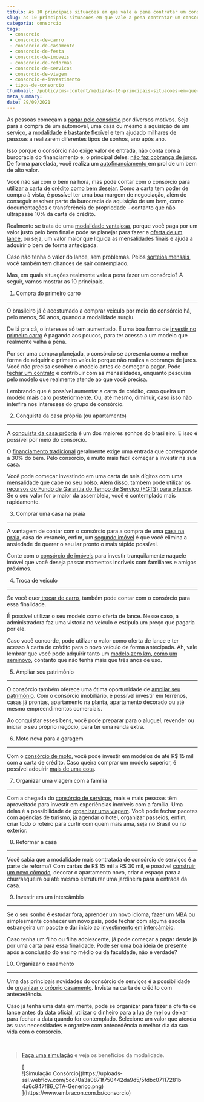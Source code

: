 ```yaml
---
titulo: As 10 principais situações em que vale a pena contratar um consórcio
slug: as-10-principais-situacoes-em-que-vale-a-pena-contratar-um-consorcio
categoria: consorcio
tags:
 - consorcio
 - consorcio-de-carro
 - consorcio-de-casamento
 - consorcio-de-festa
 - consorcio-de-imoveis
 - consorcio-de-reformas
 - consorcio-de-servicos
 - consorcio-de-viagem
 - consorcio-e-investimento
 - tipos-de-consorcio
thumbnail: /public/cms-content/media/as-10-principais-situacoes-em-que-vale-a-pena-contratar-um-consorcio.jpg
meta_summary: 
date: 29/09/2021
---
```

As pessoas começam a [pagar pelo consórcio](https://www.embracon.com.br/blog/quanto-preciso-pagar-para-fazer-um-consorcio) por diversos motivos. Seja para a compra de um automóvel, uma casa ou mesmo a aquisição de um serviço, a modalidade é bastante flexível e tem ajudado milhares de pessoas a realizarem diferentes tipos de sonhos, ano após ano.

Isso porque o consórcio não exige valor de entrada, não conta com a burocracia do financiamento e, o principal deles: [não faz cobrança de juros](https://www.embracon.com.br/blog/consorcio-nao-tem-juros-entenda). De forma parcelada, você realiza um [autofinanciamento ](https://www.embracon.com.br/blog/autofinanciamento-o-que-e-e-como-um-consorcio-pode-ajuda-lo)em prol de um bem de alto valor.

Você não sai com o bem na hora, mas pode contar com o consórcio para [utilizar a carta de crédito como bem desejar](https://www.embracon.com.br/blog/tudo-o-que-voce-precisa-saber-sobre-a-carta-de-credito-de-consorcios). Como a carta tem poder de compra à vista, é possível ter uma boa margem de negociação, além de conseguir resolver parte da burocracia da aquisição de um bem, como documentações e transferência de propriedade - contanto que não ultrapasse 10% da carta de crédito.

Realmente se trata de uma [modalidade vantajosa](https://www.embracon.com.br/blog/8-motivos-que-mostram-que-vale-a-pena-fazer-um-consorcio), porque você paga por um valor justo pelo bem final e pode se planejar para fazer a [oferta de um lance](https://www.embracon.com.br/blog/como-funcionam-os-tipos-de-lances-no-consorcio), ou seja, um valor maior que liquida as mensalidades finais e ajuda a adquirir o bem de forma antecipada.

Caso não tenha o valor do lance, sem problemas. Pelos [sorteios mensais](https://www.embracon.com.br/blog/assembleia-de-consorcio-como-funciona), você também tem chances de sair contemplado.

Mas, em quais situações realmente vale a pena fazer um consórcio? A seguir, vamos mostrar as 10 principais.

 1. Compra do primeiro carro
----------------------------

O brasileiro já é acostumado a comprar veículo por meio do consórcio há, pelo menos, 50 anos, quando a modalidade surgiu.

De lá pra cá, o interesse só tem aumentado. E uma boa forma de [investir no primeiro carro](https://www.embracon.com.br/blog/primeiro-carro-como-acertar-na-escolha) é pagando aos poucos, para ter acesso a um modelo que realmente valha a pena.

Por ser uma compra planejada, o consórcio se apresenta como a melhor forma de adquirir o primeiro veículo porque não realiza a cobrança de juros. Você não precisa escolher o modelo antes de começar a pagar. Pode [fechar um contrato](https://www.embracon.com.br/blog/saiba-o-que-avaliar-antes-de-assinar-um-contrato-de-consorcio) e contribuir com as mensalidades, enquanto pesquisa pelo modelo que realmente atende ao que você precisa.

Lembrando que é possível aumentar a carta de crédito, caso queira um modelo mais caro posteriormente. Ou, até mesmo, diminuir, caso isso não interfira nos interesses do grupo de consórcio.

 2. Conquista da casa própria (ou apartamento)
----------------------------------------------

A [conquista da casa própria](https://www.embracon.com.br/blog/como-conquistar-a-estabilidade-da-casa-propria) é um dos maiores sonhos do brasileiro. E isso é possível por meio do consórcio.

O [financiamento tradicional](https://www.embracon.com.br/blog/financiamento-ou-consorcio-o-que-e-melhor-na-compra-de-um-imovel) geralmente exige uma entrada que corresponde a 30% do bem. Pelo consórcio, é muito mais fácil começar a investir na sua casa.

Você pode começar investindo em uma carta de seis dígitos com uma mensalidade que cabe no seu bolso. Além disso, também pode utilizar os [recursos do Fundo de Garantia do Tempo de Serviço (FGTS) para o lance](https://www.embracon.com.br/blog/5-passos-para-voce-usar-o-fgts-no-consorcio-imobiliario). Se o seu valor for o maior da assembleia, você é contemplado mais rapidamente.

 3. Comprar uma casa na praia
-----------------------------

A vantagem de contar com o consórcio para a compra de uma [casa na praia](https://www.embracon.com.br/blog/como-escolher-uma-casa-de-praia-perfeita), casa de veraneio, enfim, um [segundo imóvel](https://www.embracon.com.br/blog/segundo-imovel-vale-a-pena) é que você elimina a ansiedade de querer o seu lar pronto o mais rápido possível.

Conte com o [consórcio de imóveis](https://www.embracon.com.br/blog/15-duvidas-sobre-consorcio-de-imoveis) para investir tranquilamente naquele imóvel que você deseja passar momentos incríveis com familiares e amigos próximos.

 4. Troca de veículo
--------------------

Se você quer[ trocar de carro](https://www.embracon.com.br/blog/quer-trocar-de-carro-veja-como-o-consorcio-pode-te-ajudar), também pode contar com o consórcio para essa finalidade.

É possível utilizar o seu modelo como oferta de lance. Nesse caso, a administradora faz uma vistoria no veículo e estipula um preço que pagaria por ele.

Caso você concorde, pode utilizar o valor como oferta de lance e ter acesso à carta de crédito para o novo veículo de forma antecipada. Ah, vale lembrar que você pode adquirir tanto um [modelo zero km, como um seminovo](https://www.embracon.com.br/blog/carro-zero-ou-seminovo), contanto que não tenha mais que três anos de uso.

 5. Ampliar seu patrimônio
--------------------------

O consórcio também oferece uma ótima oportunidade de [ampliar seu patrimônio](https://www.embracon.com.br/blog/e-possivel-aumentar-o-patrimonio-saiba-aqui). Com o consórcio imobiliário, é possível investir em terrenos, casas já prontas, apartamento na planta, apartamento decorado ou até mesmo empreendimentos comerciais.

Ao conquistar esses bens, você pode preparar para o aluguel, revender ou iniciar o seu próprio negócio, para ter uma renda extra.

 6. Moto nova para a garagem
----------------------------

Com o [consórcio de moto](https://www.embracon.com.br/blog/5-vantagens-consorcio-de-moto), você pode investir em modelos de até R$ 15 mil com a carta de crédito. Caso queira comprar um modelo superior, é possível adquirir [mais de uma cota](https://www.embracon.com.br/blog/afinal-posso-fazer-mais-de-um-consorcio-ao-mesmo-tempo-entenda).

 7. Organizar uma viagem com a família
--------------------------------------

Com a chegada do [consórcio de serviços](https://www.embracon.com.br/blog/consorcio-de-servicos-tudo-o-que-voce-precisa-saber-sobre-o-assunto), mais e mais pessoas têm aproveitado para investir em experiências incríveis com a família. Uma delas é a possibilidade de [organizar uma viagem](https://www.embracon.com.br/blog/consorcio-de-viagens-o-que-e-e-como-funciona). Você pode fechar pacotes com agências de turismo, já agendar o hotel, organizar passeios, enfim, criar todo o roteiro para curtir com quem mais ama, seja no Brasil ou no exterior.

 8. Reformar a casa
-------------------

Você sabia que a modalidade mais contratada de consórcio de serviços é a parte de reforma? Com cartas de R$ 15 mil a R$ 30 mil, é possível [construir um novo cômodo](https://www.embracon.com.br/blog/conheca-o-consorcio-para-reforma-e-confira-as-vantagens), decorar o apartamento novo, criar o espaço para a churrasqueira ou até mesmo estruturar uma jardineira para a entrada da casa.

 9. Investir em um intercâmbio
------------------------------

Se o seu sonho é estudar fora, aprender um novo idioma, fazer um MBA ou simplesmente conhecer um novo país, pode fechar com alguma escola estrangeira um pacote e dar início ao [investimento em intercâmbio](https://www.embracon.com.br/blog/por-que-fazer-um-intercambio-veja-7-bons-motivos).

Caso tenha um filho ou filha adolescente, já pode começar a pagar desde já por uma carta para essa finalidade. Pode ser uma boa ideia de presente após a conclusão do ensino médio ou da faculdade, não é verdade?

 10. Organizar o casamento
--------------------------

Uma das principais novidades do consórcio de serviços é a possibilidade de [organizar o próprio casamento](https://www.embracon.com.br/blog/dia-de-festa-5-coisas-que-nao-podem-faltar-no-seu-casamento). Invista na carta de crédito com antecedência.

Caso já tenha uma data em mente, pode se organizar para fazer a oferta de lance antes da data oficial, utilizar o dinheiro para a [lua de mel](https://www.embracon.com.br/blog/viagem-de-lua-de-mel-como-escolher-o-destino-ideal) ou deixar para fechar a data quando for contemplado. Selecione um valor que atenda às suas necessidades e organize com antecedência o melhor dia da sua vida com o consórcio.

‍

> [Faça uma simulação](https://www.embracon.com.br/consorcio) e veja os benefícios da modalidade.

<figure class="w-richtext-figure-type-image w-richtext-align-center">[<div>![Simulação Consórcio](https://uploads-ssl.webflow.com/5cc70a3a0871f750442da9d5/5fdbc07117281b4a6c947f86_CTA-Generico.png)</div>](https://www.embracon.com.br/consorcio)</figure>
